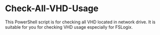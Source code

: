 # Check-All-VHD-Usage
This PowerShell script is for checking all VHD located in network drive. It is suitable for you for checking VHD usage especially for FSLogix.
